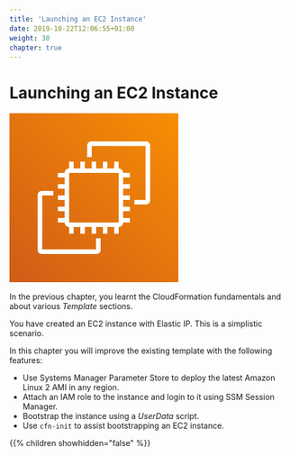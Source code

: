 ```yaml
---
title: 'Launching an EC2 Instance'
date: 2019-10-22T12:06:55+01:00
weight: 30
chapter: true
---
```


# Launching an EC2 Instance

![](ec2-1.png)

In the previous chapter, you learnt the CloudFormation fundamentals and about various _Template_ sections.

You have created an EC2 instance with Elastic IP. This is a simplistic scenario.

In this chapter you will improve the existing template with the following features:

+ Use Systems Manager Parameter Store to deploy the latest Amazon Linux 2 AMI in any region.
+ Attach an IAM role to the instance and login to it using SSM Session Manager.
+ Bootstrap the instance using a _UserData_ script.
+ Use `cfn-init` to assist bootstrapping an EC2 instance.

{{% children showhidden="false" %}}
